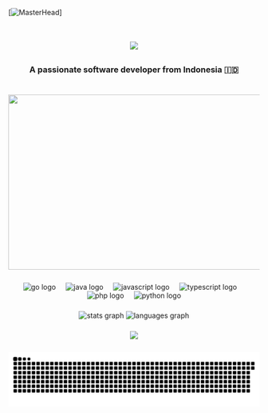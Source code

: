 [![MasterHead](https://i.giphy.com/media/v1.Y2lkPTc5MGI3NjExY2NqemI2YWllNmFvcXp2c2lsajU0OGVqZHNramtxMmlsaDBrNzd3aSZlcD12MV9pbnRlcm5hbF9naWZfYnlfaWQmY3Q9Zw/ttknk7M3d3UBEeZsii/giphy.gif)]
<h1 align="center">
    <img src="https://readme-typing-svg.herokuapp.com/?font=Righteous&size=35&center=true&vCenter=true&width=500&height=70&duration=4000&lines=Hi+There!+👋;+I'm+Yoviar+Pauzi!;" />
</h1>

<h3 align="center">A passionate software developer from Indonesia 🇮🇩</h3>

###

<br clear="both">

<div align="center">
<img width="650" height="350" src="https://i.giphy.com/media/v1.Y2lkPTc5MGI3NjExYWppcDVpeXphcDkzNHRncXVoYjNjenZscGJveDhkazZ1ajg1dTY3MCZlcD12MV9pbnRlcm5hbF9naWZfYnlfaWQmY3Q9Zw/GeimqsH0TLDt4tScGw/giphy.gif"  />
</div>

###

<div align="center">
  <img src="https://cdn.jsdelivr.net/gh/devicons/devicon/icons/go/go-original.svg" height="40" alt="go logo"  />
  <img width="12" />
  <img src="https://cdn.jsdelivr.net/gh/devicons/devicon/icons/java/java-original.svg" height="40" alt="java logo"  />
  <img width="12" />
  <img src="https://cdn.jsdelivr.net/gh/devicons/devicon/icons/javascript/javascript-original.svg" height="40" alt="javascript logo"  />
  <img width="12" />
  <img src="https://cdn.jsdelivr.net/gh/devicons/devicon/icons/typescript/typescript-original.svg" height="40" alt="typescript logo"  />
  <img width="12" />
  <img src="https://cdn.jsdelivr.net/gh/devicons/devicon/icons/php/php-original.svg" height="40" alt="php logo"  />
  <img width="12" />
  <img src="https://cdn.jsdelivr.net/gh/devicons/devicon/icons/python/python-original.svg" height="40" alt="python logo"  />
</div>

###

<div align="center">
  <img src="https://github-readme-stats.vercel.app/api?username=yoviarpauzi&hide_title=false&hide_rank=false&show_icons=true&include_all_commits=true&count_private=true&disable_animations=false&theme=dracula&locale=en&hide_border=false&order=1" height="150" alt="stats graph"  />
  <img src="https://github-readme-stats.vercel.app/api/top-langs?username=yoviarpauzi&locale=en&hide_title=false&layout=compact&card_width=320&langs_count=5&theme=dracula&hide_border=false&order=2" height="150" alt="languages graph"  />
</div>

###

<div align="center">
  <img src="https://profile-counter.glitch.me/yoviarpauzi/count.svg?"  />
</div>

###

<img src="https://raw.githubusercontent.com/yoviarpauzi/yoviarpauzi/output/snake.svg" alt="Snake animation" />

###
